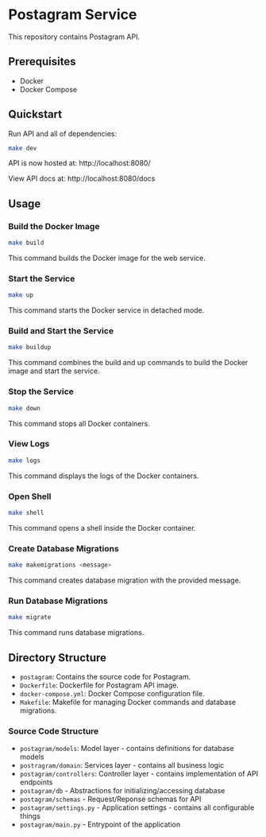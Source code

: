 # Postagram Service

This repository contains Postagram API.

## Prerequisites

- Docker
- Docker Compose

## Quickstart

Run API and all of dependencies:

```bash
make dev
```

API is now hosted at: http://localhost:8080/

View API docs at: http://localhost:8080/docs

## Usage

### Build the Docker Image

```bash
make build
```

This command builds the Docker image for the web service.

### Start the Service

```bash
make up
```

This command starts the Docker service in detached mode.

### Build and Start the Service

```bash
make buildup
```

This command combines the build and up commands to build the Docker image and start the service.

### Stop the Service

```bash
make down
```

This command stops all Docker containers.

### View Logs

```bash
make logs
```

This command displays the logs of the Docker containers.

### Open Shell

```bash
make shell
```

This command opens a shell inside the Docker container.

### Create Database Migrations

```bash
make makemigrations <message>
```

This command creates database migration with the provided message.

### Run Database Migrations

```bash
make migrate
```

This command runs database migrations.

## Directory Structure

- `postagram`: Contains the source code for Postagram.
- `Dockerfile`: Dockerfile for Postagram API image.
- `docker-compose.yml`: Docker Compose configuration file.
- `Makefile`: Makefile for managing Docker commands and database migrations.


### Source Code Structure

- `postagram/models`: Model layer - contains definitions for database models
- `postragram/domain`: Services layer - contains all business logic
- `postagram/controllers`: Controller layer - contains implementation of API endpoints
- `postagram/db` - Abstractions for initializing/accessing database
- `postagram/schemas` - Request/Reponse schemas for API
- `postagram/settings.py` - Application settings - contains all configurable things
- `postagram/main.py` - Entrypoint of the application
